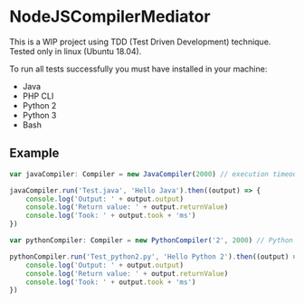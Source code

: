 # NodeJSCompilerMediator
This is a WIP project using TDD (Test Driven Development) technique. Tested only in linux (Ubuntu 18.04).

To run all tests successfully you must have installed in your machine:
- Java
- PHP CLI
- Python 2
- Python 3
- Bash

## Example

```typescript
var javaCompiler: Compiler = new JavaCompiler(2000) // execution timeout (2 seconds)

javaCompiler.run('Test.java', 'Hello Java').then((output) => {
    console.log('Output: ' + output.output)
    console.log('Return value: ' + output.returnValue)
    console.log('Took: ' + output.took + 'ms')
})
```

```typescript
var pythonCompiler: Compiler = new PythonCompiler('2', 2000) // Python version (2), execution timeout (2 seconds)

pythonCompiler.run('Test_python2.py', 'Hello Python 2').then((output) => {
    console.log('Output: ' + output.output)
    console.log('Return value: ' + output.returnValue)
    console.log('Took: ' + output.took + 'ms')
})
```
